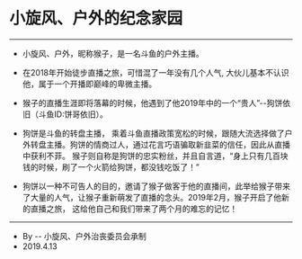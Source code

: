 
# 小旋风、户外的纪念家园

---

- 小旋风、户外，昵称猴子，是一名斗鱼的户外主播。
- 在2018年开始徒步直播之旅，可惜混了一年没有几个人气, 大伙儿基本不认识他，属于一个开播即巅峰的卑微主播。

- 猴子的直播生涯即将落幕的时候，他遇到了他2019年中的一个“贵人”--狗饼依旧（斗鱼ID:饼哥依旧）。
- 狗饼是斗鱼的转盘主播， 乘着斗鱼直播政策宽松的时候，跟随大流选择做了户外转盘主播。狗饼的情商过人，通过花言巧语骗取新韭菜的信任，因此从直播中获利不菲。 猴子则自称是狗饼的忠实粉丝，并且自言道，“身上只有几百块钱的时候，刷了一个火箭给狗饼，都没钱吃饭了！”


- 狗饼以一种不可告人的目的，邀请了猴子做客于他的直播间，此举给猴子带来了大量的人气，让猴子重新萌发了直播的念头。2019年2月，猴子开启了他新的直播之旅， 这给他自己和我们带来了两个月的难忘的记忆！


---

- By -- 小旋风、户外治丧委员会承制
- 2019.4.13